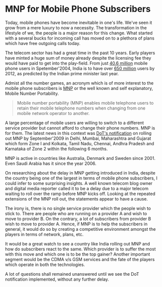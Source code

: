 # MNP for Mobile Phone Subscribers

Today, mobile phones have become inevitable in one's life. We've seen it grow from a mere luxury to now a necessity. The transformation in the lifestyle of we, the people is a major reason for this change. What started with a several bucks for incoming call has moved on to a plethora of plans which have free outgoing calls today.

The telecom sector has had a great time in the past 10 years. Early players have minted a huge sum of money already despite the licensing fee they would have paid to get into the play-field. From just <a href="http://www.indiadaily.com/editorial/09-10b-04.asp">40.6 million</a> mobile phone users in Spetember'2004, India is to have over <a href="http://www.physorg.com/news148219531.html">650 million</a> users by 2012, as predicted by the Indian prime minister last year.

Admist all the number games, an acronym which is of more interest to the mobile phone subscribers is <a href="http://en.wikipedia.org/wiki/Mobile_number_portability">MNP</a> or the well known and self explanatory, Mobile Number Portability. 

> Mobile number portability (MNP) enables mobile telephone users to retain their mobile telephone numbers when changing from one mobile network operator to another.

A large percentage of mobile users are willing to switch to a different service provider but cannot afford to change their phone numbers. MNP is for them. The latest news in this context was <a href="http://www.dot.gov.in/as/MNP/AS-1%20Amend.%206-5-2009.pdf">DoT's notification</a> on rolling out MNP by September'2009 in Delhi, Mumbai, Maharashtra and Gujarat which form Zone I and Kolkata, Tamil Nadu, Chennai, Andhra Pradesh and Karnataka of Zone 2 within the following 6 months.

MNP is active in countries like Australia, Denmark and Sweden since 2001. Even Saudi Arabia has it since the year 2006.

On researching about the delay in MNP getting introduced in India, despite the country being one of the largest in terms of mobile phone subscribers, I could infer to some surprising insights. A well known telecom blog owner and digital media reporter called it to be a delay due to a major telecom waiting to roll over the ramp before MNP kicks off. Looking at the repeated extensions of the MNP roll out, the statements appear to have a cause.

The irony is, there is no single service provider which the people wish to stick to. There are people who are running on a provider A and wish to move to provider B. On the contrary, a lot of subscribers from provider B wish to move to provider A. Hence, if MNP is to help the subscribers in general, it would do so by creating a competitive environment amongst the players in terms of network, plans, etc.

It would be a great watch to see a country like India rolling out MNP and how do subscribers react to the same. Which provider is to suffer the most with this move and which one is to be the top gainer? Another important segment would be the CDMA v/s GSM services and the fate of the players which operate in both the technologies. 

A lot of questions shall remained unanswered until we see the DoT notification implemented, without any further delay.

